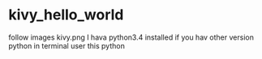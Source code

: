 # kivy_hello_world
follow images kivy.png
I hava python3.4 installed if you hav other version python in terminal user this python
